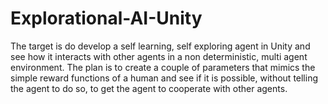 # Explorational-AI-Unity
The target is do develop a self learning, self exploring agent in Unity and see how it interacts with other agents in a non deterministic, multi agent environment. The plan is to create a couple of parameters that mimics the simple reward functions of a human and see if it is possible, without telling the agent to do so, to get the agent to cooperate with other agents.
